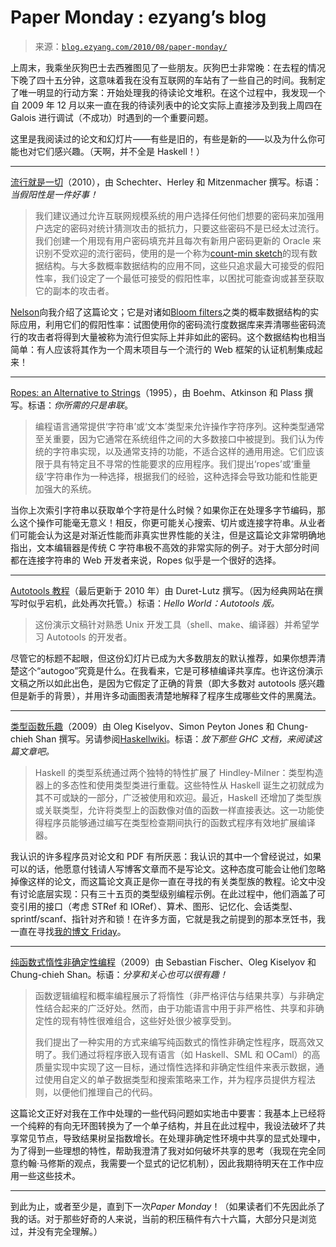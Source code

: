 <!--yml

category: 未分类

date: 2024-07-01 18:18:12

-->

# Paper Monday : ezyang’s blog

> 来源：[`blog.ezyang.com/2010/08/paper-monday/`](http://blog.ezyang.com/2010/08/paper-monday/)

上周末，我乘坐灰狗巴士去西雅图见了一些朋友。灰狗巴士非常晚：在去程的情况下晚了四十五分钟，这意味着我在没有互联网的车站有了一些自己的时间。我制定了唯一明显的行动方案：开始处理我的待读论文堆积。在这个过程中，我发现一个自 2009 年 12 月以来一直在我的待读列表中的论文实际上直接涉及到我上周四在 Galois 进行调试（不成功）时遇到的一个重要问题。

这里是我阅读过的论文和幻灯片——有些是旧的，有些是新的——以及为什么你可能也对它们感兴趣。（天啊，并不全是 Haskell！）

* * *

[流行就是一切](http://research.microsoft.com/apps/pubs/?id=132859)（2010），由 Schechter、Herley 和 Mitzenmacher 撰写。标语：*当假阳性是一件好事！*

> 我们建议通过允许互联网规模系统的用户选择任何他们想要的密码来加强用户选定的密码对统计猜测攻击的抵抗力，只要这些密码不是已经太过流行。我们创建一个用现有用户密码填充并且每次有新用户密码更新的 Oracle 来识别不受欢迎的流行密码，使用的是一个称为[count-min sketch](http://www.eecs.harvard.edu/~michaelm/CS222/countmin.pdf)的现有数据结构。与大多数概率数据结构的应用不同，这些只追求最大可接受的假阳性率，我们设定了一个最低可接受的假阳性率，以困扰可能查询或甚至获取它的副本的攻击者。

[Nelson](http://blog.nelhage.com/)向我介绍了这篇论文；它是对诸如[Bloom filters](http://en.wikipedia.org/wiki/Bloom_filter)之类的概率数据结构的实际应用，利用它们的假阳性率：试图使用你的密码流行度数据库来弄清哪些密码流行的攻击者将得到大量被称为流行但实际上并非如此的密码。这个数据结构也相当简单：有人应该将其作为一个周末项目与一个流行的 Web 框架的认证机制集成起来！

* * *

[Ropes: an Alternative to Strings](http://www.cs.ubc.ca/local/reading/proceedings/spe91-95/spe/vol25/issue12/spe986.pdf)（1995），由 Boehm、Atkinson 和 Plass 撰写。标语：*你所需的只是串联*。

> 编程语言通常提供‘字符串’或‘文本’类型来允许操作字符序列。这种类型通常至关重要，因为它通常在系统组件之间的大多数接口中被提到。我们认为传统的字符串实现，以及通常支持的功能，不适合这样的通用用途。它们应该限于具有特定且不寻常的性能要求的应用程序。我们提出‘ropes’或‘重量级’字符串作为一种选择，根据我们的经验，这种选择会导致功能和性能更加强大的系统。

当你上次索引字符串以获取单个字符是什么时候？如果你正在处理多字节编码，那么这个操作可能毫无意义！相反，你更可能关心搜索、切片或连接字符串。从业者们可能会认为这是对渐近性能而非真实世界性能的关注，但是这篇论文非常明确地指出，文本编辑器是传统 C 字符串极不高效的非常实际的例子。对于大部分时间都在连接字符串的 Web 开发者来说，Ropes 似乎是一个很好的选择。

* * *

[Autotools 教程](http://web.mit.edu/~ezyang/Public/autotools.pdf)（最后更新于 2010 年）由 Duret-Lutz 撰写。（因为经典网站在撰写时似乎宕机，此处再次托管。）标语：*Hello World：Autotools 版。*

> 这份演示文稿针对熟悉 Unix 开发工具（shell、make、编译器）并希望学习 Autotools 的开发者。

尽管它的标题不起眼，但这份幻灯片已成为大多数朋友的默认推荐，如果你想弄清楚这个“autogoo”究竟是什么。在我看来，它是可移植编译共享库。也许这份演示文稿之所以如此出色，是因为它假定了正确的背景（即大多数对 autotools 感兴趣但是新手的背景），并用许多动画图表清楚地解释了程序生成哪些文件的黑魔法。

* * *

[类型函数乐趣](http://research.microsoft.com/~simonpj/papers/assoc-types/fun-with-type-funs/typefun.pdf)（2009）由 Oleg Kiselyov、Simon Peyton Jones 和 Chung-chieh Shan 撰写。另请参阅[Haskellwiki](http://www.haskell.org/haskellwiki/Simonpj/Talk:FunWithTypeFuns)。标语：*放下那些 GHC 文档，来阅读这篇文章吧。*

> Haskell 的类型系统通过两个独特的特性扩展了 Hindley-Milner：类型构造器上的多态性和使用类型类进行重载。这些特性从 Haskell 诞生之初就成为其不可或缺的一部分，广泛被使用和欢迎。最近，Haskell 还增加了类型族或关联类型，允许将类型上的函数像对值的函数一样直接表达。这一功能使得程序员能够通过编写在类型检查期间执行的函数式程序有效地扩展编译器。

我认识的许多程序员对论文和 PDF 有所厌恶：我认识的其中一个曾经说过，如果可以的话，他愿意付钱请人写博客文章而不是写论文。这种态度可能会让他们忽略掉像这样的论文，而这篇论文真正是你一直在寻找的有关类型族的教程。论文中没有讨论底层实现：只有三十五页的类型级别编程示例。在此过程中，他们涵盖了可变引用的接口（考虑 STRef 和 IORef）、算术、图形、记忆化、会话类型、sprintf/scanf、指针对齐和锁！在许多方面，它就是我之前提到的那本烹饪书，我一直在寻找[我的博文 Friday](http://blog.ezyang.com/2010/08/the-gateway-drug-to-type-programming/)。

* * *

[纯函数式惰性非确定性编程](http://www.cs.rutgers.edu/~ccshan/rational/lazy-nondet.pdf)（2009）由 Sebastian Fischer、Oleg Kiselyov 和 Chung-chieh Shan。标语：*分享和关心也可以很有趣！*

> 函数逻辑编程和概率编程展示了将惰性（非严格评估与结果共享）与非确定性结合起来的广泛好处。然而，由于功能语言中用于非严格性、共享和非确定性的现有特性很难组合，这些好处很少被享受到。
> 
> 我们提出了一种实用的方式来编写纯函数式的惰性非确定性程序，既高效又明了。我们通过将程序嵌入现有语言（如 Haskell、SML 和 OCaml）的高质量实现中实现了这一目标，通过惰性选择和非确定性组件来表示数据，通过使用自定义的单子数据类型和搜索策略来工作，并为程序员提供方程法则，以便他们推理自己的代码。

这篇论文正好对我在工作中处理的一些代码问题如实地击中要害：我基本上已经将一个纯粹的有向无环图转换为了一个单子结构，并且在此过程中，我设法破坏了共享常见节点，导致结果树呈指数增长。在处理非确定性环境中共享的显式处理中，为了得到一些理想的特性，帮助我澄清了我对如何破坏共享的思考（我现在完全同意约翰·马修斯的观点，我需要一个显式的记忆机制），因此我期待明天在工作中应用一些这些技术。

* * *

到此为止，或者至少是，直到下一次*Paper Monday*！（如果读者们不先因此杀了我的话。对于那些好奇的人来说，当前的积压稿件有六十六篇，大部分只是浏览过，并没有完全理解。）
